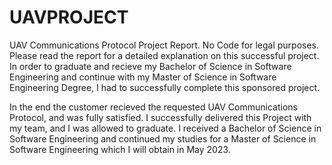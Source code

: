 # UAVPROJECT
UAV Communications Protocol Project Report. No Code for legal purposes. 
Please read the report for a detailed explanation on this successful project.
In order to graduate and recieve my Bachelor of Science in Software Engineering 
and continue with my Master of Science in Software Engineering Degree, 
I had to successfully complete this sponsored project. 

In the end the customer recieved the requested UAV Communications Protocol, and was fully satisfied.
I successfully delivered this Project with my team, and I was allowed to graduate. 
I received a Bachelor of Science in Software Engineering and continued my studies for a 
Master of Science in Software Engineering which I will obtain in May 2023. 

